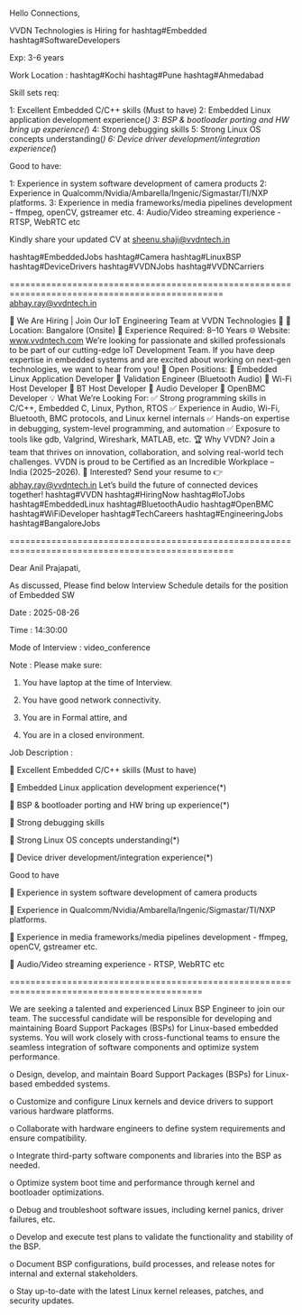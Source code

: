 Hello Connections,

VVDN Technologies is Hiring for hashtag#Embedded hashtag#SoftwareDevelopers

Exp: 3-6 years

Work Location : hashtag#Kochi hashtag#Pune hashtag#Ahmedabad

Skill sets req:

 1: Excellent Embedded C/C++ skills (Must to have)
 2: Embedded Linux application development experience(*)
 3: BSP &amp; bootloader porting and HW bring up experience(*)
 4: Strong debugging skills
 5: Strong Linux OS concepts understanding(*) 
 6: Device driver development/integration experience(*)

Good to have:

 1: Experience in system software development of camera products
 2: Experience in Qualcomm/Nvidia/Ambarella/Ingenic/Sigmastar/TI/NXP platforms.
 3: Experience in media frameworks/media pipelines development - ffmpeg, openCV, gstreamer etc.
 4: Audio/Video streaming experience - RTSP, WebRTC etc

Kindly share your updated CV at sheenu.shaji@vvdntech.in

hashtag#EmbeddedJobs hashtag#Camera hashtag#LinuxBSP hashtag#DeviceDrivers hashtag#VVDNJobs hashtag#VVDNCarriers







===============================================================================================
abhay.ray@vvdntech.in

🚀 We Are Hiring | Join Our IoT Engineering Team at VVDN Technologies 🚀
 📍 Location: Bangalore (Onsite)
 📅 Experience Required: 8–10 Years
 🌐 Website: www.vvdntech.com
We’re looking for passionate and skilled professionals to be part of our cutting-edge IoT Development Team. If you have deep expertise in embedded systems and are excited about working on next-gen technologies, we want to hear from you!
🔹 Open Positions:
 🔧 Embedded Linux Application Developer
 🔧 Validation Engineer (Bluetooth Audio)
 🔧 Wi-Fi Host Developer
 🔧 BT Host Developer
 🔧 Audio Developer
 🔧 OpenBMC Developer
💡 What We’re Looking For:
 ✅ Strong programming skills in C/C++, Embedded C, Linux, Python, RTOS
 ✅ Experience in Audio, Wi-Fi, Bluetooth, BMC protocols, and Linux kernel internals
 ✅ Hands-on expertise in debugging, system-level programming, and automation
 ✅ Exposure to tools like gdb, Valgrind, Wireshark, MATLAB, etc.
🏆 Why VVDN?
 Join a team that thrives on innovation, collaboration, and solving real-world tech challenges. VVDN is proud to be Certified as an Incredible Workplace – India (2025–2026).
📩 Interested?
 Send your resume to 👉 abhay.ray@vvdntech.in
Let’s build the future of connected devices together!
hashtag#VVDN hashtag#HiringNow hashtag#IoTJobs hashtag#EmbeddedLinux hashtag#BluetoothAudio hashtag#OpenBMC hashtag#WiFiDeveloper hashtag#TechCareers hashtag#EngineeringJobs hashtag#BangaloreJobs

=================================================================================================

Dear Anil Prajapati,

As discussed, Please find below Interview Schedule details for the position of Embedded SW 

Date : 2025-08-26 

 Time : 14:30:00

 Mode of Interview  : video_conference 

Note : Please make sure:

1. You have laptop at the time of Interview.

2. You have good network connectivity.

3. You are in Formal attire, and

4. You are in a closed environment.

Job Description :

 Excellent Embedded C/C++ skills (Must to have)

 Embedded Linux application development experience(*)

 BSP &amp; bootloader porting and HW bring up experience(*)

 Strong debugging skills

 Strong Linux OS concepts understanding(*)

 Device driver development/integration experience(*)



Good to have

 Experience in system software development of camera products

 Experience in Qualcomm/Nvidia/Ambarella/Ingenic/Sigmastar/TI/NXP platforms.

 Experience in media frameworks/media pipelines development - ffmpeg, openCV, gstreamer etc.

 Audio/Video streaming experience - RTSP, WebRTC etc

===========================================================================================

We are seeking a talented and experienced Linux BSP Engineer to join our team. The successful candidate will be responsible for developing and maintaining Board Support Packages (BSPs) for Linux-based embedded systems. You will work closely with cross-functional teams to ensure the seamless integration of software components and optimize system performance.  


o    Design, develop, and maintain Board Support Packages (BSPs) for Linux-based embedded systems.

o    Customize and configure Linux kernels and device drivers to support various hardware platforms.

o    Collaborate with hardware engineers to define system requirements and ensure compatibility.

o    Integrate third-party software components and libraries into the BSP as needed.

o    Optimize system boot time and performance through kernel and bootloader optimizations.

o    Debug and troubleshoot software issues, including kernel panics, driver failures, etc.

o    Develop and execute test plans to validate the functionality and stability of the BSP.

o    Document BSP configurations, build processes, and release notes for internal and external stakeholders.

o    Stay up-to-date with the latest Linux kernel releases, patches, and security updates.